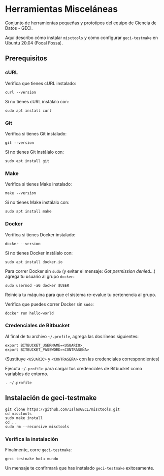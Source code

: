 # Herramientas Misceláneas

Conjunto de herramientas pequeñas y prototipos del equipo de Ciencia de Datos - GECI.

Aquí describo cómo instalar `misctools` y cómo configurar `geci-testmake` en Ubuntu 20.04 (Focal
Fossa).

## Prerequisitos

### cURL

Verifica que tienes cURL instalado:

```shell
curl --version
```

Si no tienes cURL instálalo con:

```shell
sudo apt install curl
```

### Git

Verifica si tienes Git instalado:

```shell
git --version
```

Si no tienes Git instálalo con:

```shell
sudo apt install git
```

### Make

Verifica si tienes Make instalado:

```shell
make --version
```

Si no tienes Make instálalo con:

```shell
sudo apt install make
```

### Docker

Verifica si tienes Docker instalado:

```shell
docker --version
```

Si no tienes Docker instálalo con:

```shell
sudo apt install docker.io
```

Para correr Docker sin `sudo` (y evitar el mensaje: _Got permission denied..._) agrega tu usuario al
grupo `docker`:

```shell
sudo usermod -aG docker $USER
```

Reinicia tu máquina para que el sistema re-evalue tu pertenencia al grupo.

Verifica que puedes correr Docker sin `sudo`:

```shell
docker run hello-world
```
### Credenciales de Bitbucket

Al final de tu archivo `~/.profile`, agrega las dos líneas siguientes:

```shell
export BITBUCKET_USERNAME=<USUARIO>
export BITBUCKET_PASSWORD=<CONTRASEÑA>
```

(Sustituye `<USUARIO>` y `<CONTRASEÑA>` con las credenciales correspondientes)

Ejecuta `~/.profile` para cargar tus credenciales de Bitbucket como variables de entorno.

```shell
. ~/.profile
```

## Instalación de geci-testmake

```shell
git clone https://github.com/IslasGECI/misctools.git
cd misctools
sudo make install
cd ..
sudo rm --recursive misctools
```

### Verifica la instalación

Finalmente, corre `geci-testmake`:

```shell
geci-testmake hola mundo
```

Un mensaje te confirmará que has instalado `geci-testmake` exitosamente.
